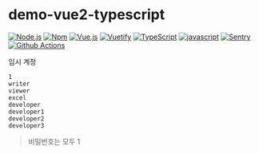 # demo-vue2-typescript

[![Node.js](https://img.shields.io/badge/Node.js-v14-darkgreen.svg?logo=node.js)](https://nodejs.org/)
[![Npm](https://img.shields.io/badge/npm-v6-blue.svg?logo=npm)](https://nodejs.org/)
[![Vue.js](https://img.shields.io/badge/Vue.js-v2.6-deepgreen.svg?logo=vue.js)](https://kr.vuejs.org/v2/guide/index.html)
[![Vuetify](https://img.shields.io/badge/Vuetify-v2.5-blue.svg?logo=vuetify)](https://vuetifyjs.com/)
[![TypeScript](https://img.shields.io/badge/TypeScript-v4.4-blue.svg?logo=typescript)](https://www.typescriptlang.org/)
[![javascript](https://img.shields.io/badge/javascript-ESNext-orange.svg)]()
[![Sentry](https://img.shields.io/badge/Monitorning-Sentry-purple.svg)](https://sentry.io/)
[![Github Actions](https://img.shields.io/badge/CI/CD-Github%20Actions-black.svg)](https://github.com/features/actions)

임시 계정

```
1
writer
viewer
excel
developer
developer1
developer2
developer3
```

> 비밀번호는 모두 1
